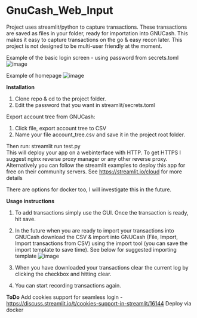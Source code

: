# GnuCash_Web_Input
Project uses streamlit/python to capture transactions. These transactions are saved as files in your folder, ready for importation into GNUCash. This makes it easy to capture transactions on the go & easy recon later. This project is not designed to be multi-user friendly at the moment. 


Example of the basic login screen - using password from secrets.toml
![image](https://github.com/Mugl3/GnuCash_Web_Input/assets/65000615/6a7ea632-f589-48cc-92a0-9f7e940acd99)

Example of homepage
![image](https://github.com/Mugl3/GnuCash_Web_Input/assets/65000615/ed9164cd-8c57-4541-bc4a-09ab987279fb)

**Installation**
1. Clone repo & cd to the project folder.
2. Edit the password that you want in streamlit/secrets.toml

Export account tree from GNUCash:
1. Click file, export account tree to CSV
2. Name your file account_tree.csv and save it in the project root folder.

Then run: streamlit run test.py  
This will deploy your app on a webinterface with HTTP. To get HTTPS I suggest nginx reverse proxy manager or any other reverse proxy. 
Alternatively you can follow the streamlit examples to deploy this app for free on their community servers.
See https://streamlit.io/cloud for more details

There are options for docker too, I will investigate this in the future. 
   
**Usage instructions**
1. To add transactions simply use the GUI. Once the transaction is ready, hit save.
2. In the future when you are ready to import your transactions into GNUCash download the CSV & import into GNUCash (File, Import, Import transactions from CSV) using the import tool (you can save the import template to save time).
   See below for suggested importing template
![image](https://github.com/Mugl3/GnuCash_Web_Input/assets/65000615/f7ec017a-1e24-4dfb-a1c5-78f67dedec63)

4. When you have downloaded your transactions clear the current log by clicking the checkbox and hitting clear. 
5. You can start recording transactions again.

**ToDo**
Add cookies support for seamless login - https://discuss.streamlit.io/t/cookies-support-in-streamlit/16144
Deploy via docker
